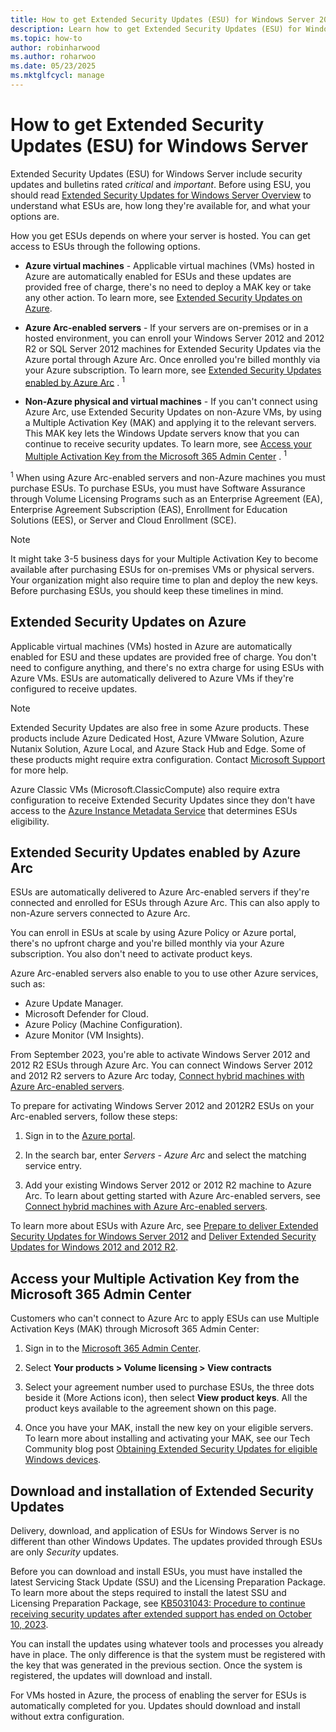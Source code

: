 ```yaml
---
title: How to get Extended Security Updates (ESU) for Windows Server 2012, and 2012 R2
description: Learn how to get Extended Security Updates (ESU) for Windows Server 2012, and Windows Server 2012 R2 after the end of their support lifecycle.
ms.topic: how-to
author: robinharwood
ms.author: roharwoo
ms.date: 05/23/2025
ms.mktglfcycl: manage
---
```


# How to get Extended Security Updates (ESU) for Windows Server

Extended Security Updates (ESU) for Windows Server include security updates and bulletins rated
*critical* and *important*. Before using ESU, you should read
[Extended Security Updates for Windows Server Overview](extended-security-updates-overview.md) to
understand what ESUs are, how long they're available for, and what your options are.

How you get ESUs depends on where your server is hosted. You can get access to
ESUs through the following options.

- **Azure virtual machines** - Applicable virtual machines (VMs) hosted in Azure are automatically
   enabled for ESUs and these updates are provided free of charge, there's no
   need to deploy a MAK key or take any other action. To learn more, see
   [Extended Security Updates on Azure](#extended-security-updates-on-azure).

- **Azure Arc-enabled servers** - If your servers are on-premises or in a hosted environment, you
   can enroll your Windows Server 2012 and 2012 R2 or SQL Server 2012 machines for Extended Security
   Updates via the Azure portal through Azure Arc. Once enrolled you're billed monthly via your
   Azure subscription. To learn more, see
   [Extended Security Updates enabled by Azure Arc](#extended-security-updates-enabled-by-azure-arc)
   . <sup>1</sup>

- **Non-Azure physical and virtual machines** - If you can't connect using Azure Arc, use Extended
   Security Updates on non-Azure VMs, by using a Multiple Activation Key (MAK) and applying it to
   the relevant servers. This MAK key lets the Windows Update servers know that you can continue to
   receive security updates. To learn more, see
   [Access your Multiple Activation Key from the Microsoft 365 Admin Center](#access-your-multiple-activation-key-from-the-microsoft-365-admin-center)
   . <sup>1</sup>

<sup>1</sup> When using Azure Arc-enabled servers and non-Azure machines you must purchase ESUs. To
purchase ESUs, you must have Software Assurance through Volume Licensing Programs such as an
Enterprise Agreement (EA), Enterprise Agreement Subscription (EAS), Enrollment for Education
Solutions (EES), or Server and Cloud Enrollment (SCE).

> [!NOTE]
> It might take 3-5 business days for your Multiple Activation Key to become available after
> purchasing ESUs for on-premises VMs or physical servers. Your organization might also require time
> to plan and deploy the new keys. Before purchasing ESUs, you should keep these timelines in mind.

## Extended Security Updates on Azure

Applicable virtual machines (VMs) hosted in Azure are automatically enabled for ESU and these
updates are provided free of charge. You don't need to configure anything, and there's no extra
charge for using ESUs with Azure VMs. ESUs are automatically delivered to Azure VMs if they're
configured to receive updates.

> [!NOTE]
> Extended Security Updates are also free in some Azure products. These products include Azure
> Dedicated Host, Azure VMware Solution, Azure Nutanix Solution, Azure Local, and Azure Stack Hub
> and Edge. Some of these products might require extra configuration. Contact
> [Microsoft Support](https://support.microsoft.com/contactus?PID=17336) for more help.
>
> Azure Classic VMs (Microsoft.ClassicCompute) also require extra configuration to receive Extended
> Security Updates since they don't have access to the
> [Azure Instance Metadata Service](/azure/virtual-machines/windows/instance-metadata-service) that
> determines ESUs eligibility.

## Extended Security Updates enabled by Azure Arc

ESUs are automatically delivered to Azure Arc-enabled servers if they're connected and enrolled for
ESUs through Azure Arc. This can also apply to non-Azure servers connected to Azure Arc.

You can enroll in ESUs at scale by using Azure Policy or Azure portal, there's no upfront charge and
you're billed monthly via your Azure subscription. You also don't need to activate product keys.

Azure Arc-enabled servers also enable to you to use other Azure services, such as:

- Azure Update Manager.
- Microsoft Defender for Cloud.
- Azure Policy (Machine Configuration).
- Azure Monitor (VM Insights).

From September 2023, you're able to activate Windows Server 2012 and 2012 R2 ESUs through Azure Arc. You can connect Windows Server 2012 and 2012 R2 servers to Azure Arc today,
[Connect hybrid machines with Azure Arc-enabled servers](/azure/azure-arc/servers/learn/quick-enable-hybrid-vm).

To prepare for activating Windows Server 2012 and 2012R2 ESUs on your Arc-enabled servers, follow these steps:

1. Sign in to the [Azure portal](https://portal.azure.com/).

1. In the search bar, enter *Servers - Azure Arc* and select the matching service entry.

1. Add your existing Windows Server 2012 or 2012 R2 machine to Azure Arc. To learn about getting
   started with Azure Arc-enabled servers, see
   [Connect hybrid machines with Azure Arc-enabled servers](/azure/azure-arc/servers/learn/quick-enable-hybrid-vm).

To learn more about ESUs with Azure Arc, see
[Prepare to deliver Extended Security Updates for Windows Server 2012](/azure/azure-arc/servers/prepare-extended-security-updates) and [Deliver Extended Security Updates for Windows 2012 and 2012 R2](/azure/azure-arc/servers/deliver-extended-security-updates).

## Access your Multiple Activation Key from the Microsoft 365 Admin Center

Customers who can't connect to Azure Arc to apply ESUs can use Multiple Activation Keys (MAK)
through Microsoft 365 Admin Center:

1. Sign in to the [Microsoft 365 Admin Center](https://admin.microsoft.com/).

1. Select **Your products > Volume licensing > View contracts**

1. Select your agreement number used to purchase ESUs, the three dots beside it (More Actions icon),
   then select **View product keys**. All the product keys available to the agreement shown on this
   page.

1. Once you have your MAK, install the new key on your eligible servers. To learn more about
   installing and activating your MAK, see our Tech Community blog post
   [Obtaining Extended Security Updates for eligible Windows devices](https://techcommunity.microsoft.com/t5/windows-it-pro-blog/obtaining-extended-security-updates-for-eligible-windows-devices/ba-p/1167091).

## Download and installation of Extended Security Updates

Delivery, download, and application of ESUs for Windows Server is no different than other Windows Updates. The updates provided through ESUs are only *Security* updates.

Before you can download and install ESUs, you must have installed the latest Servicing Stack Update (SSU) and the Licensing Preparation Package. To learn more about the steps required to install the latest SSU and Licensing Preparation Package, see [KB5031043: Procedure to continue receiving security updates after extended support has ended on October 10, 2023](https://support.microsoft.com/help/5031043).

You can install the updates using whatever tools and processes you already have in place. The only difference is that the system must be registered with the key that was generated in the previous section. Once the system is registered, the updates will download and install.

For VMs hosted in Azure, the process of enabling the server for ESUs is automatically completed for you. Updates should download and install without extra configuration.
